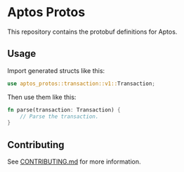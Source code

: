 # Aptos Protos

This repository contains the protobuf definitions for Aptos.

## Usage
Import generated structs like this:
```rust
use aptos_protos::transaction::v1::Transaction;
```

Then use them like this:
```rust
fn parse(transaction: Transaction) {
    // Parse the transaction.
}
```

## Contributing
See [CONTRIBUTING.md](CONTRIBUTING.md) for more information.
